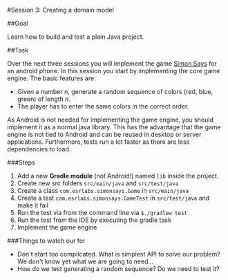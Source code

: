 #Session 3: Creating a domain model

##Goal 

Learn how to build and test a plain Java project.

##Task

Over the next three sessions you will implement the game [Simon Says](https://www.youtube.com/watch?v=_UCnn4BI9S4) for an android phone. In this session you start by implementing the core game engine. The basic features are: 

- Given a number n, generate a random sequence of colors (red, blue, green) of length *n*.
- The player has to enter the same colors in the correct order. 

As Android is not needed for implementing the game engine, you should implement it as a normal java library. This has the advantage that the game engine is not tied to Android and can be reused in desktop or server applications. Furthermore, tests run a lot faster as there are less dependencies to load.

###Steps

1. Add a new **Gradle module** (not Android!) named `lib` inside the project. 
1. Create new src folders `src/main/java` and `src/test/java`
1. Create a class `com.esrlabs.simonsays.Game` in `src/main/java`
1. Create a test `com.esrlabs.simonsays.GameTest` in `src/test/java` and make it fail
1. Run the test via from the command line via `$./gradlew test`
1. Run the test from the IDE by executing the gradle task
1. Implement the game engine

###Things to watch our for

- Don't start too complicated. What is simplest API to solve our problem? We don't know yet what we are going to need...
- How do we test generating a random sequence? Do we need to test it?

